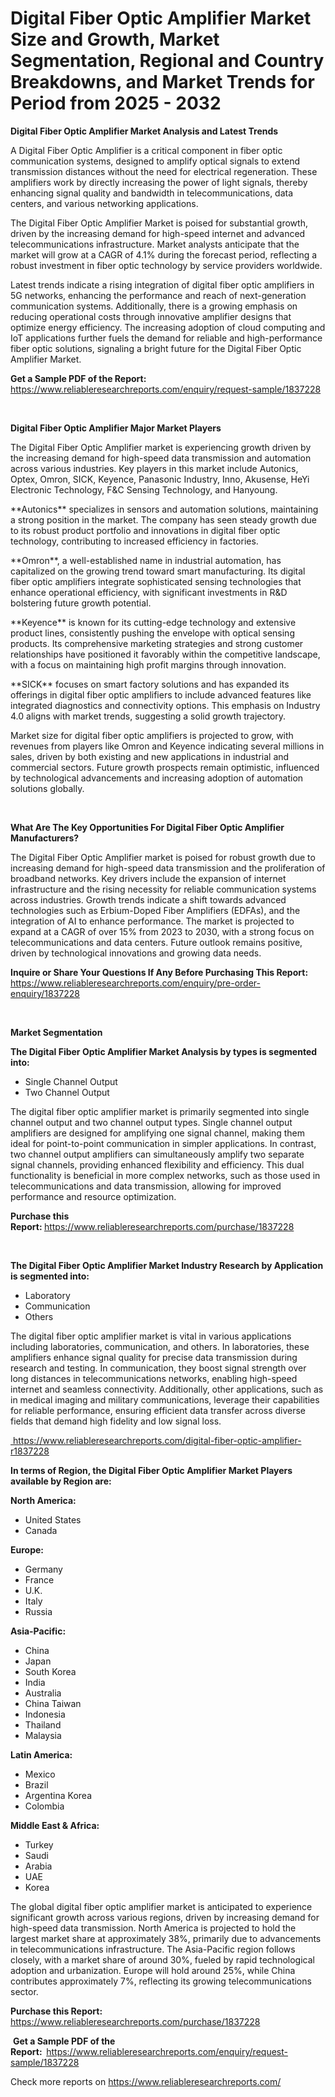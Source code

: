 <p><h1>Digital Fiber Optic Amplifier Market Size and Growth, Market Segmentation, Regional and Country Breakdowns, and Market Trends for Period from 2025 -  2032</h1></p><p><strong>Digital Fiber Optic Amplifier Market Analysis and Latest Trends</strong></p>
<p><p>A Digital Fiber Optic Amplifier is a critical component in fiber optic communication systems, designed to amplify optical signals to extend transmission distances without the need for electrical regeneration. These amplifiers work by directly increasing the power of light signals, thereby enhancing signal quality and bandwidth in telecommunications, data centers, and various networking applications.</p><p>The Digital Fiber Optic Amplifier Market is poised for substantial growth, driven by the increasing demand for high-speed internet and advanced telecommunications infrastructure. Market analysts anticipate that the market will grow at a CAGR of 4.1% during the forecast period, reflecting a robust investment in fiber optic technology by service providers worldwide. </p><p>Latest trends indicate a rising integration of digital fiber optic amplifiers in 5G networks, enhancing the performance and reach of next-generation communication systems. Additionally, there is a growing emphasis on reducing operational costs through innovative amplifier designs that optimize energy efficiency. The increasing adoption of cloud computing and IoT applications further fuels the demand for reliable and high-performance fiber optic solutions, signaling a bright future for the Digital Fiber Optic Amplifier Market.</p></p>
<p><strong>Get a Sample PDF of the Report:&nbsp;</strong> <a href="https://www.reliableresearchreports.com/enquiry/request-sample/1837228?utm_campaign=2463&utm_medium=2&utm_source=Github&utm_content=ia&utm_term=13022025&utm_id=digital-fiber-optic-amplifier">https://www.reliableresearchreports.com/enquiry/request-sample/1837228</a></p>
<p>&nbsp;</p>
<p><strong>Digital Fiber Optic Amplifier Major Market Players</strong></p>
<p><p>The Digital Fiber Optic Amplifier market is experiencing growth driven by the increasing demand for high-speed data transmission and automation across various industries. Key players in this market include Autonics, Optex, Omron, SICK, Keyence, Panasonic Industry, Inno, Akusense, HeYi Electronic Technology, F&C Sensing Technology, and Hanyoung.</p><p>**Autonics** specializes in sensors and automation solutions, maintaining a strong position in the market. The company has seen steady growth due to its robust product portfolio and innovations in digital fiber optic technology, contributing to increased efficiency in factories.</p><p>**Omron**, a well-established name in industrial automation, has capitalized on the growing trend toward smart manufacturing. Its digital fiber optic amplifiers integrate sophisticated sensing technologies that enhance operational efficiency, with significant investments in R&D bolstering future growth potential.</p><p>**Keyence** is known for its cutting-edge technology and extensive product lines, consistently pushing the envelope with optical sensing products. Its comprehensive marketing strategies and strong customer relationships have positioned it favorably within the competitive landscape, with a focus on maintaining high profit margins through innovation.</p><p>**SICK** focuses on smart factory solutions and has expanded its offerings in digital fiber optic amplifiers to include advanced features like integrated diagnostics and connectivity options. This emphasis on Industry 4.0 aligns with market trends, suggesting a solid growth trajectory.</p><p>Market size for digital fiber optic amplifiers is projected to grow, with revenues from players like Omron and Keyence indicating several millions in sales, driven by both existing and new applications in industrial and commercial sectors. Future growth prospects remain optimistic, influenced by technological advancements and increasing adoption of automation solutions globally.</p></p>
<p>&nbsp;</p>
<p><strong>What Are The Key Opportunities For Digital Fiber Optic Amplifier Manufacturers?</strong></p>
<p><p>The Digital Fiber Optic Amplifier market is poised for robust growth due to increasing demand for high-speed data transmission and the proliferation of broadband networks. Key drivers include the expansion of internet infrastructure and the rising necessity for reliable communication systems across industries. Growth trends indicate a shift towards advanced technologies such as Erbium-Doped Fiber Amplifiers (EDFAs), and the integration of AI to enhance performance. The market is projected to expand at a CAGR of over 15% from 2023 to 2030, with a strong focus on telecommunications and data centers. Future outlook remains positive, driven by technological innovations and growing data needs.</p></p>
<p><strong>Inquire or Share Your Questions If Any Before Purchasing This Report:</strong> <a href="https://www.reliableresearchreports.com/enquiry/pre-order-enquiry/1837228?utm_campaign=2463&utm_medium=2&utm_source=Github&utm_content=ia&utm_term=13022025&utm_id=digital-fiber-optic-amplifier">https://www.reliableresearchreports.com/enquiry/pre-order-enquiry/1837228</a></p>
<p>&nbsp;</p>
<p><strong>Market Segmentation</strong></p>
<p><strong>The Digital Fiber Optic Amplifier Market Analysis by types is segmented into:</strong></p>
<p><ul><li>Single Channel Output</li><li>Two Channel Output</li></ul></p>
<p><p>The digital fiber optic amplifier market is primarily segmented into single channel output and two channel output types. Single channel output amplifiers are designed for amplifying one signal channel, making them ideal for point-to-point communication in simpler applications. In contrast, two channel output amplifiers can simultaneously amplify two separate signal channels, providing enhanced flexibility and efficiency. This dual functionality is beneficial in more complex networks, such as those used in telecommunications and data transmission, allowing for improved performance and resource optimization.</p></p>
<p><strong>Purchase this Report:&nbsp;</strong><a href="https://www.reliableresearchreports.com/purchase/1837228?utm_campaign=2463&utm_medium=2&utm_source=Github&utm_content=ia&utm_term=13022025&utm_id=digital-fiber-optic-amplifier">https://www.reliableresearchreports.com/purchase/1837228</a></p>
<p>&nbsp;</p>
<p><strong>The Digital Fiber Optic Amplifier Market Industry Research by Application is segmented into:</strong></p>
<p><ul><li>Laboratory</li><li>Communication</li><li>Others</li></ul></p>
<p><p>The digital fiber optic amplifier market is vital in various applications including laboratories, communication, and others. In laboratories, these amplifiers enhance signal quality for precise data transmission during research and testing. In communication, they boost signal strength over long distances in telecommunications networks, enabling high-speed internet and seamless connectivity. Additionally, other applications, such as in medical imaging and military communications, leverage their capabilities for reliable performance, ensuring efficient data transfer across diverse fields that demand high fidelity and low signal loss.</p></p>
<p><a href="https://www.reliableresearchreports.com/digital-fiber-optic-amplifier-r1837228?utm_campaign=2463&utm_medium=2&utm_source=Github&utm_content=ia&utm_term=13022025&utm_id=digital-fiber-optic-amplifier">&nbsp;https://www.reliableresearchreports.com/digital-fiber-optic-amplifier-r1837228</a></p>
<p><strong>In terms of Region, the Digital Fiber Optic Amplifier Market Players available by Region are:</strong></p>
<p>
    <p> <strong> North America: </strong>
        <ul>
            <li>United States</li>
            <li>Canada</li>
        </ul>
        </p> 
    <p> <strong> Europe: </strong>
        <ul>
            <li>Germany</li>
            <li>France</li>
            <li>U.K.</li>
            <li>Italy</li>
            <li>Russia</li>
        </ul>
        </p> 
    <p> <strong> Asia-Pacific: </strong>
        <ul>
            <li>China</li>
            <li>Japan</li>
            <li>South Korea</li>
            <li>India</li>
            <li>Australia</li>
            <li>China Taiwan</li>
            <li>Indonesia</li>
            <li>Thailand</li>
            <li>Malaysia</li>
        </ul>
        </p> 
    <p> <strong> Latin America: </strong>
        <ul>
            <li>Mexico</li>
            <li>Brazil</li>
            <li>Argentina Korea</li>
            <li>Colombia</li>
        </ul>
        </p> 
    <p> <strong> Middle East & Africa: </strong>
        <ul>
            <li>Turkey</li>
            <li>Saudi</li>
            <li>Arabia</li>
            <li>UAE</li>
            <li>Korea</li>
        </ul>
    </p>
    </p>
<p><p>The global digital fiber optic amplifier market is anticipated to experience significant growth across various regions, driven by increasing demand for high-speed data transmission. North America is projected to hold the largest market share at approximately 38%, primarily due to advancements in telecommunications infrastructure. The Asia-Pacific region follows closely, with a market share of around 30%, fueled by rapid technological adoption and urbanization. Europe will hold around 25%, while China contributes approximately 7%, reflecting its growing telecommunications sector.</p></p>
<p><strong>Purchase this Report: </strong><a href="https://www.reliableresearchreports.com/purchase/1837228?utm_campaign=2463&utm_medium=2&utm_source=Github&utm_content=ia&utm_term=13022025&utm_id=digital-fiber-optic-amplifier">https://www.reliableresearchreports.com/purchase/1837228</a></p>
<p>&nbsp;<strong>Get a Sample PDF of the Report:&nbsp;&nbsp;</strong><a href="https://www.reliableresearchreports.com/enquiry/request-sample/1837228?utm_campaign=2463&utm_medium=2&utm_source=Github&utm_content=ia&utm_term=13022025&utm_id=digital-fiber-optic-amplifier">https://www.reliableresearchreports.com/enquiry/request-sample/1837228</a></p>
<p><strong></strong></p>
<p>Check more reports on <a href="https://www.reliableresearchreports.com/?utm_campaign=2463&utm_medium=2&utm_source=Github&utm_content=ia&utm_term=13022025&utm_id=digital-fiber-optic-amplifier">https://www.reliableresearchreports.com/</a></p>